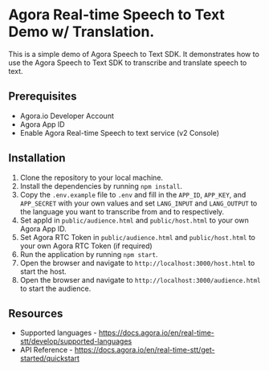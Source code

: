 # Agora Real-time Speech to Text Demo w/ Translation.

This is a simple demo of Agora Speech to Text SDK. It demonstrates how to use the Agora Speech to Text SDK to transcribe and translate speech to text.

## Prerequisites

- Agora.io Developer Account
- Agora App ID
- Enable Agora Real-time Speech to text service (v2 Console)

## Installation

1. Clone the repository to your local machine.
2. Install the dependencies by running `npm install`.
3. Copy the `.env.example` file to `.env` and fill in the `APP_ID`, `APP_KEY`, and `APP_SECRET` with your own values and set `LANG_INPUT` and `LANG_OUTPUT` to the language you want to transcribe from and to respectively.
4. Set appId in `public/audience.html` and `public/host.html` to your own Agora App ID.
5. Set Agora RTC Token in `public/audience.html` and `public/host.html` to your own Agora RTC Token (if required)
6. Run the application by running `npm start`.
7. Open the browser and navigate to `http://localhost:3000/host.html` to start the host.
8. Open the browser and navigate to `http://localhost:3000/audience.html` to start the audience.


## Resources

- Supported languages - https://docs.agora.io/en/real-time-stt/develop/supported-languages
- API Reference - https://docs.agora.io/en/real-time-stt/get-started/quickstart
